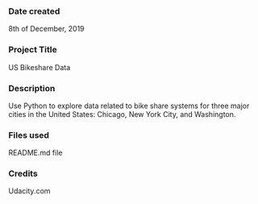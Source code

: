 
### Date created
8th of December, 2019 

### Project Title
US Bikeshare Data 

### Description
Use Python to explore data related to bike share systems for three major cities in the United States: Chicago, New York City, and Washington.

### Files used
README.md file

### Credits
Udacity.com
